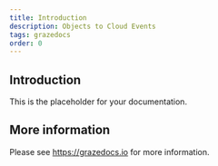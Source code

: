 ```yaml
---
title: Introduction
description: Objects to Cloud Events
tags: grazedocs
order: 0
---
```


## Introduction

This is the placeholder for your documentation.

## More information

Please see https://grazedocs.io for more information.
